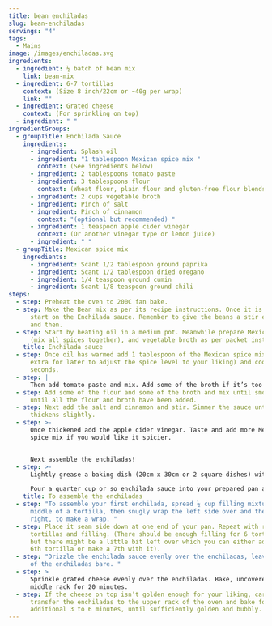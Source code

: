 ```yaml
---
title: bean enchiladas
slug: bean-enchiladas
servings: "4"
tags:
  - Mains
image: /images/enchiladas.svg
ingredients:
  - ingredient: ½ batch of bean mix
    link: bean-mix
  - ingredient: 6-7 tortillas
    context: (Size 8 inch/22cm or ~40g per wrap)
    link: ""
  - ingredient: Grated cheese
    context: (For sprinkling on top)
  - ingredient: " "
ingredientGroups:
  - groupTitle: Enchilada Sauce
    ingredients:
      - ingredient: Splash oil
      - ingredient: "1 tablespoon Mexican spice mix "
        context: (See ingredients below)
      - ingredient: 2 tablespoons tomato paste
      - ingredient: 3 tablespoons flour
        context: (Wheat flour, plain flour and gluten-free flour blends all work!)
      - ingredient: 2 cups vegetable broth
      - ingredient: Pinch of salt
      - ingredient: Pinch of cinnamon
        context: "(optional but recommended) "
      - ingredient: 1 teaspoon apple cider vinegar
        context: (Or another vinegar type or lemon juice)
      - ingredient: " "
  - groupTitle: Mexican spice mix
    ingredients:
      - ingredient: Scant 1/2 tablespoon ground paprika
      - ingredient: Scant 1/2 tablespoon dried oregano
      - ingredient: 1/4 teaspoon ground cumin
      - ingredient: Scant 1/8 teaspoon ground chili
steps:
  - step: Preheat the oven to 200C fan bake.
  - step: Make the Bean mix as per its recipe instructions. Once it is simmering,
      start on the Enchilada sauce. Remember to give the beans a stir every now
      and then.
  - step: Start by heating oil in a medium pot. Meanwhile prepare Mexican spice mix
      (mix all spices together), and vegetable broth as per packet instructions.
    title: Enchilada sauce
  - step: Once oil has warmed add 1 tablespoon of the Mexican spice mix (save any
      extra for later to adjust the spice level to your liking) and cook for 30
      seconds.
  - step: |
      Then add tomato paste and mix. Add some of the broth if it’s too dry.
  - step: Add some of the flour and some of the broth and mix until smooth. Repeat
      until all the flour and broth have been added.
  - step: Next add the salt and cinnamon and stir. Simmer the sauce until it
      thickens slightly.
  - step: >-
      Once thickened add the apple cider vinegar. Taste and add more Mexican
      spice mix if you would like it spicier.


      Next assemble the enchiladas!
  - step: >-
      Lightly grease a baking dish (20cm x 30cm or 2 square dishes) with oil.

      Pour a quarter cup or so enchilada sauce into your prepared pan and tilt it from side to side until the bottom of the pan is evenly coated.
    title: To assemble the enchiladas
  - step: "To assemble your first enchilada, spread ½ cup filling mixture down the
      middle of a tortilla, then snugly wrap the left side over and then the
      right, to make a wrap. "
  - step: Place it seam side down at one end of your pan. Repeat with remaining
      tortillas and filling. (There should be enough filling for 6 tortillas,
      but there might be a little bit left over which you can either add to the
      6th tortilla or make a 7th with it).
  - step: "Drizzle the enchilada sauce evenly over the enchiladas, leaving the tips
      of the enchiladas bare. "
  - step: >
      Sprinkle grated cheese evenly over the enchiladas. Bake, uncovered, on the
      middle rack for 20 minutes. 
  - step: If the cheese on top isn’t golden enough for your liking, carefully
      transfer the enchiladas to the upper rack of the oven and bake for an
      additional 3 to 6 minutes, until sufficiently golden and bubbly.
---
```

